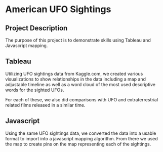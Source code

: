 # American UFO Sightings

## Project Description
The purpose of this project is to demonstrate skills using Tableau and Javascript mapping. 

## Tableau
Utilizing UFO sightings data from Kaggle.com, we created various visualizations to show relationships in the data including a map and adjustable timeline as well as a word cloud of the most used descriptive words for the sighted UFOs.

For each of these, we also did comparisons with UFO and extraterrestrial related films released in a similar time.

## Javascript
Using the same UFO sightings data, we converted the data into a usable format to import into a javascript mapping algorithm. From there we used the map to create pins on the map representing each of the sightings.
